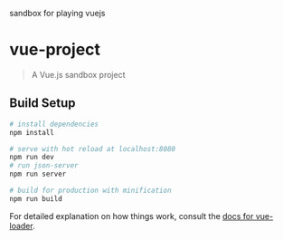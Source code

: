 sandbox for playing vuejs

# vue-project

> A Vue.js sandbox project

## Build Setup

``` bash
# install dependencies
npm install

# serve with hot reload at localhost:8080
npm run dev
# run json-server
npm run server

# build for production with minification
npm run build
```

For detailed explanation on how things work, consult the [docs for vue-loader](http://vuejs.github.io/vue-loader).
